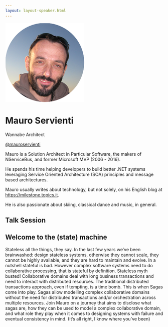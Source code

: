 ```yaml
---
layout: layout-speaker.html
---
```

<div class="container section featured-speaker">
  <div class="row">
    <div class="col-xs-12 col-sm-2 img-container">
      <img class="speaker-page-img" src="../img/speakers/Mauro-Servienti-ON.png">
    </div>
    <div class="col-xs-12 col-sm-10 copy-container">
        <h1 class="speaker-header">Mauro Servienti</h1>
        <span class="speaker-subtitle">Wannabe Architect</span>
        <p><a class="speaker-handle" href="https://twitter.com/mauroservienti" target="_blank">@mauroservienti</a></p>
        <p>Mauro is a Solution Architect in Particular Software, the makers of NServiceBus, and former Microsoft MVP (2006 - 2016).</p>
        <p>He spends his time helping developers to build better .NET systems leveraging Service Oriented Architecture (SOA) principles and message based architectures.</p>
        <p>Mauro usually writes about technology, but not solely, on his English blog at <a href="https://milestone.topics.it">https://milestone.topics.it</a>.</p> 
        <p>He is also passionate about skiing, classical dance and music, in general.</p>
        <h2>Talk Session</h2>
        <h2 class="gold">Welcome to the (state) machine</h2>
        <p>Stateless all the things, they say. In the last few years we’ve been brainwashed: design stateless systems, otherwise they cannot scale, they cannot be highly available, and they are hard to maintain and evolve. In a nutshell stateful is bad. However complex software systems need to do collaborative processing, that is stateful by definition. Stateless myth busted! Collaborative domains deal with long business transactions and need to interact with distributed resources. The traditional distributed transactions approach, even if tempting, is a time bomb. This is when Sagas come into play. Sagas allow modelling complex collaborative domains without the need for distributed transactions and/or orchestration across multiple resources. Join Mauro on a journey that aims to disclose what sagas are, how they can be used to model a complex collaborative domain, and what role they play when it comes to designing systems with failure and eventual consistency in mind. (It’s all right, I know where you’ve been)</p>
    </div>
  </div>
</div>